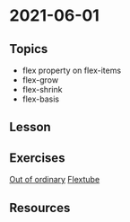 # 2021-06-01

## Topics

- flex property on flex-items
- flex-grow
- flex-shrink
- flex-basis

## Lesson


## Exercises

[Out of ordinary](https://classroom.github.com/a/5GEQijAk)
[Flextube](https://classroom.github.com/a/R4OxSZew)

## Resources
